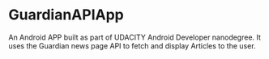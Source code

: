 # GuardianAPIApp
An Android APP built as part of UDACITY Android Developer nanodegree. It uses the Guardian news page API to fetch and display Articles to the user. 
